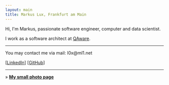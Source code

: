 ```yaml
---
layout: main
title: Markus Lux, Frankfurt am Main
---
```

Hi, I'm Markus, passionate software engineer, computer and data scientist.

I work as a software architect at [QAware](https://www.qaware.de).

<hr/>

You may contact me via mail: l<span style="display: none">AS=)§("</span><span style="display:
none">dz8(-lq</span>0<span style="display: none">%$Wao</span>x@ml<span style="display:
none">=AD"!fa</span>1.net

[[LinkedIn](https://www.linkedin.com/in/markus-lux-a88058107/)]   [[GitHub](https://github.com/mlux86)]

<hr/>

&raquo; [**My small photo page**](/photos)
